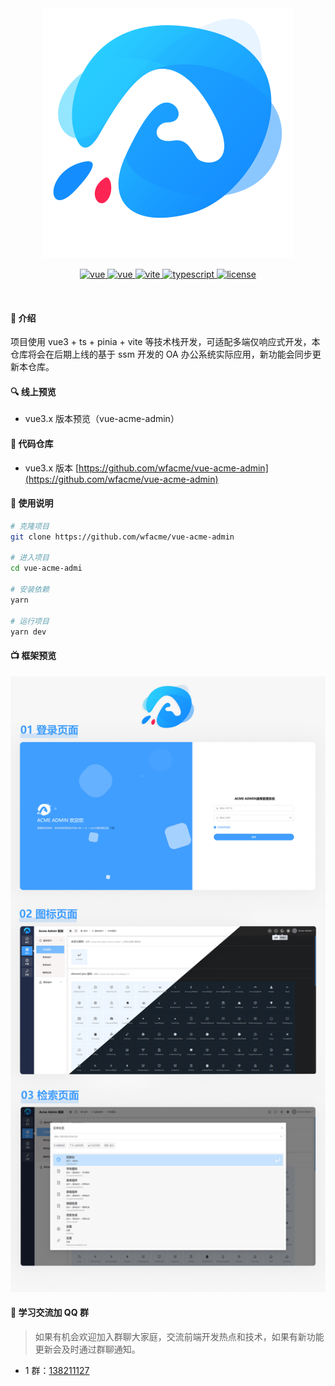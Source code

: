 <div align="center">
    <img src="/src/assets/logo.png">
    <p align="center">
        <a href="https://github.com/wfacme/vue-acme-admin" target="_blank">
            <img src="https://img.shields.io/github/stars/wfacme/vue-acme-admin?color=fa6470&style=flat" alt="vue">
        </a>
        <a href="https://v3.vuejs.org/" target="_blank">
            <img src="https://img.shields.io/badge/Vue.js-3.x-green" alt="vue">
        </a>
        <a href="https://vitejs.cn/" target="_blank">
            <img src="https://img.shields.io/badge/Vite-3.x-red" alt="vite">
        </a>
        <a href="https://www.tslang.cn/" target="_blank">
            <img src="https://img.shields.io/badge/typescript-%3E4.0.0-blue" alt="typescript">
        </a>
        <a href="https://gitee.com/lyt-top/vue-next-admin/blob/master/LICENSE" target="_blank">
            <img src="https://img.shields.io/badge/license-MIT-success" alt="license">
        </a>
    </p>
    <p>&nbsp;</p>
</div>

#### 🎉 介绍

项目使用 vue3 + ts + pinia + vite 等技术栈开发，可适配多端仅响应式开发，本仓库将会在后期上线的基于 ssm 开发的 OA 办公系统实际应用，新功能会同步更新本仓库。

#### 🔍 线上预览

- vue3.x 版本预览（vue-acme-admin）

#### 💒 代码仓库

- vue3.x 版本 [https://github.com/wfacme/vue-acme-admin](https://github.com/wfacme/vue-acme-admin)

#### 📢 使用说明

```bash
# 克隆项目
git clone https://github.com/wfacme/vue-acme-admin

# 进入项目
cd vue-acme-admi

# 安装依赖
yarn

# 运行项目
yarn dev

```

#### 📺 框架预览

![main](/public/main.jpg)

#### 🧣 学习交流加 QQ 群

> 如果有机会欢迎加入群聊大家庭，交流前端开发热点和技术，如果有新功能更新会及时通过群聊通知。

- 1 群：[138211127](https://jq.qq.com/?_wv=1027&k=hVHeVz8R)
